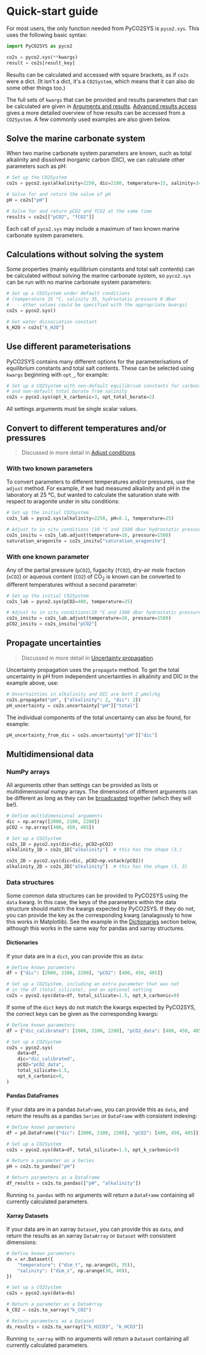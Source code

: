 # Quick-start guide

For most users, the only function needed from PyCO2SYS is `pyco2.sys`.  This uses the following basic syntax:

```python
import PyCO2SYS as pyco2

co2s = pyco2.sys(**kwargs)
result = co2s[result_key]
```

Results can be calculated and accessed with square brackets, as if `co2s` were a dict.  (It isn't a dict, it's a `CO2System`, which means that it can also do some other things too.)

The full sets of `kwargs` that can be provided and results parameters that can be calculated are given in [Arguments and results](detail.md).  [Advanced results access](results.md) gives a more detailed overview of how results can be accessed from a `CO2System`.  A few commonly used examples are also given below.

## Solve the marine carbonate system

When two marine carbonate system parameters are known, such as total alkalinity and dissolved inorganic carbon (DIC), we can calculate other parameters such as pH:

```python
# Set up the CO2System
co2s = pyco2.sys(alkalinity=2250, dic=2100, temperature=15, salinity=34)

# Solve for and return the value of pH
pH = co2s["pH"]

# Solve for and return pCO2 and fCO2 at the same time
results = co2s[["pCO2", "fCO2"]]
```

Each call of `pyco2.sys` may include a maximum of two known marine carbonate system parameters.

## Calculations without solving the system

Some properties (mainly equilibrium constants and total salt contents) can be calculated without solving the marine carbonate system, so `pyco2.sys` can be run with no marine carbonate system parameters:

```python
# Set up a CO2System under default conditions 
# (temperature 25 °C, salinity 35, hydrostatic pressure 0 dbar
#   - other values could be specified with the appropriate kwargs)
co2s = pyco2.sys()

# Get water dissociation constant
k_H2O = co2s["k_H2O"]
```

## Use different parameterisations

PyCO2SYS contains many different options for the parameterisations of equilibrium constants and total salt contents.  These can be selected using `kwargs` beginning with `opt_`, for example:

```python
# Set up a CO2System with non-default equilibrium constants for carbonic acid
# and non-default total borate from salinity
co2s = pyco2.sys(opt_k_carbonic=3, opt_total_borate=2)
```

All settings arguments must be single scalar values.

## Convert to different temperatures and/or pressures

> Discussed in more detail in [Adjust conditions](adjust.md).

### With two known parameters

To convert parameters to different temperatures and/or pressures, use the `adjust` method.  For example, if we had measured alkalinity and pH in the laboratory at 25 °C, but wanted to calculate the saturation state with respect to aragonite under in situ conditions:

```python
# Set up the initial CO2System
co2s_lab = pyco2.sys(alkalinity=2250, pH=8.1, temperature=25)

# Adjust to in situ conditions (10 °C and 1500 dbar hydrostatic pressure)
co2s_insitu = co2s_lab.adjust(temperature=10, pressure=1500)
saturation_aragonite = co2s_insitu["saturation_aragonite"]
```

### With one known parameter

Any of the partial pressure (`pCO2`), fugacity (`fCO2`), dry-air mole fraction (`xCO2`) or aqueous content (`CO2`) of CO<sub>2</sub> is known can be converted to different temperatures without a second parameter:

```python
# Set up the initial CO2System
co2s_lab = pyco2.sys(pCO2=400, temperature=25)

# Adjust to in situ conditions(10 °C and 1500 dbar hydrostatic pressure)
co2s_insitu = co2s_lab.adjust(temperature=10, pressure=1500)
pCO2_insitu = co2s_insitu["pCO2"]
```

## Propagate uncertainties

> Discussed in more detail in [Uncertainty propagation](uncertainty.md).

Uncertainty propagation uses the `propagate` method.  To get the total uncertainty in pH from independent uncertainties in alkalinity and DIC in the example above, use:

```python
# Uncertainties in alkalinity and DIC are both 2 µmol/kg
co2s.propagate("pH", {"alkalinity": 2, "dic": 2})
pH_uncertainty = co2s.uncertainty["pH"]["total"]
```

The individual components of the total uncertainty can also be found, for example:

```python
pH_uncertainty_from_dic = co2s.uncertainty["pH"]["dic"]
```

## Multidimensional data

### NumPy arrays

All arguments other than settings can be provided as lists or multidimensional numpy arrays.  The dimensions of different arguments can be different as long as they can be [broadcasted](https://numpy.org/doc/stable/user/basics.broadcasting.html) together (which they will be!).

```python
# Define multidimensional arguments
dic = np.array([2000, 2100, 2200])
pCO2 = np.array([400, 450, 485])

# Set up a CO2System
co2s_1D = pyco2.sys(dic=dic, pCO2=pCO2)
alkalinity_1D = co2s_1D["alkalinity"]  # this has the shape (3,)

co2s_2D = pyco2.sys(dic=dic, pCO2=np.vstack(pCO2))
alkalinity_2D = co2s_2D["alkalinity"]  # this has the shape (3, 3)
```

### Data structures

Some common data structures can be provided to PyCO2SYS using the `data` kwarg.  In this case, the keys of the parameters within the data structure should match the kwargs expected by PyCO2SYS.  If they do not, you can provide the key as the corresponding kwarg (analagously to how this works in Matplotlib).  See the example in the [Dictionaries](#dictionaries) section below, although this works in the same way for pandas and xarray structures.

#### Dictionaries

If your data are in a `dict`, you can provide this as `data`:

```python
# Define known parameters
df = {"dic": [2000, 2100, 2200], "pCO2": [400, 450, 485]}

# Set up a CO2System, including an extra parameter that was not
# in the df (total_silicate), and an optional setting
co2s = pyco2.sys(data=df, total_silicate=1.5, opt_k_carbonic=9)
```

If some of the `dict` keys do not match the kwargs expected by PyCO2SYS, the correct keys can be given as the corresponding kwargs:

```python
# Define known parameters
df = {"dic_calibrated": [2000, 2100, 2200], "pCO2_data": [400, 450, 485]}

# Set up a CO2System
co2s = pyco2.sys(
    data=df,
    dic="dic_calibrated",
    pCO2="pCO2_data",
    total_silicate=1.5,
    opt_k_carbonic=9,
)
```

#### Pandas DataFrames

If your data are in a pandas `DataFrame`, you can provide this as `data`, and return the results as a pandas `Series` or `DataFrame` with consistent indexing:

```python
# Define known parameters
df = pd.DataFrame({"dic": [2000, 2100, 2200], "pCO2": [400, 450, 485]})

# Set up a CO2System
co2s = pyco2.sys(data=df, total_silicate=1.5, opt_k_carbonic=9)

# Return a parameter as a Series
pH = co2s.to_pandas("pH")

# Return parameters as a DataFrame
df_results = co2s.to_pandas(["pH", "alkalinity"])
```

Running `to_pandas` with no arguments will return a `DataFrame` containing all currently calculated parameters.

#### Xarray Datasets

If your data are in an xarray `Dataset`, you can provide this as `data`, and return the results as an xarray `DataArray` or `Dataset` with consistent dimensions:

```python
# Define known parameters
ds = xr.Dataset({
    "temperature": ("dim_t", np.arange(0, 35)),
    "salinity": ("dim_s", np.arange(30, 40)),
})

# Set up a CO2System
co2s = pyco2.sys(data=ds)

# Return a parameter as a DataArray
k_CO2 = co2s.to_xarray("k_CO2")

# Return parameters as a Dataset
ds_results = co2s.to_xarray(["k_H2CO3", "k_HCO3"])
```

Running `to_xarray` with no arguments will return a `Dataset` containing all currently calculated parameters.
